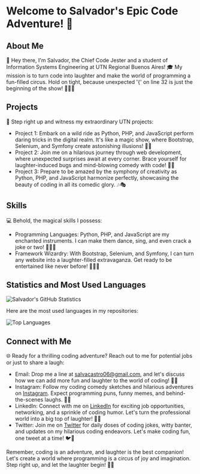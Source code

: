 # Welcome to Salvador's Epic Code Adventure! 🎉

## About Me

🤡 Hey there, I'm Salvador, the Chief Code Jester and a student of Information Systems Engineering at UTN Regional Buenos Aires! 🎓 My mission is to turn code into laughter and make the world of programming a fun-filled circus. Hold on tight, because unexpected '{' on line 32 is just the beginning of the show! 🌹💙😄

## Projects

🚀 Step right up and witness my extraordinary UTN projects:

- Project 1: Embark on a wild ride as Python, PHP, and JavaScript perform daring tricks in the digital realm. It's like a magic show, where Bootstrap, Selenium, and Symfony create astonishing illusions! 🎩✨
- Project 2: Join me on a hilarious journey through web development, where unexpected surprises await at every corner. Brace yourself for laughter-induced bugs and mind-blowing comedy with code! 🌟🤣
- Project 3: Prepare to be amazed by the symphony of creativity as Python, PHP, and JavaScript harmonize perfectly, showcasing the beauty of coding in all its comedic glory. 🎶🎭

## Skills

💻 Behold, the magical skills I possess:

- Programming Languages: Python, PHP, and JavaScript are my enchanted instruments. I can make them dance, sing, and even crack a joke or two! 🐍💥😂
- Framework Wizardry: With Bootstrap, Selenium, and Symfony, I can turn any website into a laughter-filled extravaganza. Get ready to be entertained like never before! 🌈🤹‍♂️

## Statistics and Most Used Languages

![Salvador's GitHub Statistics](https://github-readme-stats.vercel.app/api?username=salvador-castro&show_icons=true&theme=radical)

Here are the most used languages in my repositories:

![Top Languages](https://github-readme-stats.vercel.app/api/top-langs/?username=salvador-castro&layout=compact&theme=radical)

## Connect with Me

🌐 Ready for a thrilling coding adventure? Reach out to me for potential jobs or just to share a laugh:

- Email: Drop me a line at salvacastro06@gmail.com, and let's discuss how we can add more fun and laughter to the world of coding! 📧🎪
- Instagram: Follow my coding comedy sketches and hilarious adventures on [Instagram](https://www.instagram.com/salvacastrook/). Expect programming puns, funny memes, and behind-the-scenes laughs. 📸🤡
- LinkedIn: Connect with me on [LinkedIn](https://www.linkedin.com/in/salvador-castro95/) for exciting job opportunities, networking, and a sprinkle of coding humor. Let's turn the professional world into a big top of laughter! 👔😂
- Twitter: Join me on [Twitter](https://twitter.com/salva_castro95) for daily doses of coding jokes, witty banter, and updates on my hilarious coding endeavors. Let's make coding fun, one tweet at a time! 🐦🎉

Remember, coding is an adventure, and laughter is the best companion! Let's create a world where programming is a circus of joy and imagination. Step right up, and let the laughter begin! 🎪😄
